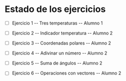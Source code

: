 # Estado de los ejercicios

- [ ] Ejercicio 1 -- Tres temperaturas -- Alumno 1

- [ ] Ejercicio 2 -- Indicador temperatura -- Alumno 2

- [ ] Ejercicio 3 -- Coordenadas polares -- Alumno 2

- [ ] Ejercicio 4 -- Adivinar un número -- Alumno 2

- [ ] Ejercicio 5 -- Suma de ángulos -- Alumno 2

- [ ] Ejercicio 6 -- Operaciones con vectores -- Alumno 2
